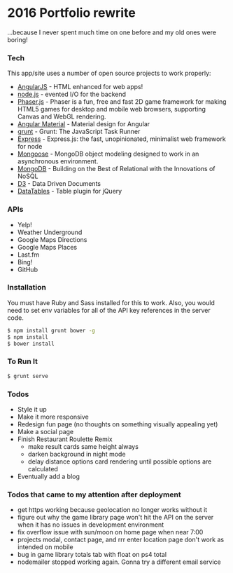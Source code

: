 # 2016 Portfolio rewrite

...because I never spent much time on one before and my old ones were boring!

### Tech

This app/site uses a number of open source projects to work properly:

* [AngularJS](https://github.com/angular/angular) - HTML enhanced for web apps!
* [node.js](https://nodejs.org/en/) - evented I/O for the backend
* [Phaser.js](https://github.com/photonstorm/phaser) - Phaser is a fun, free and fast 2D game framework for making HTML5 games for desktop and mobile web browsers, supporting Canvas and WebGL rendering.
* [Angular Material](https://github.com/angular/material) - Material design for Angular
* [grunt](https://github.com/gruntjs/grunt) - Grunt: The JavaScript Task Runner
* [Express](https://github.com/expressjs/express) - Express.js: the fast, unopinionated, minimalist web framework for node
* [Mongoose](https://github.com/Automattic/mongoose) - MongoDB object modeling designed to work in an asynchronous environment.
* [MongoDB](https://www.mongodb.com/) - Building on the Best of Relational with the Innovations of NoSQL
* [D3](https://d3js.org/) - Data Driven Documents
* [DataTables](https://datatables.net/) - Table plugin for jQuery

### APIs

 - Yelp!
 - Weather Underground
 - Google Maps Directions
 - Google Maps Places
 - Last.fm
 - Bing!
 - GitHub

### Installation
You must have Ruby and Sass installed for this to work. Also, you would need to set env variables for all of the API key references in the server code.

```sh
$ npm install grunt bower -g
$ npm install
$ bower install
```

### To Run It
```sh
$ grunt serve
```


### Todos

 - Style it up
 - Make it more responsive
 - Redesign fun page (no thoughts on something visually appealing yet)
 - Make a social page
 - Finish Restaurant Roulette Remix
 	- make result cards same height always
 	- darken background in night mode
 	- delay distance options card rendering until possible options are calculated
 - Eventually add a blog
 
 
### Todos that came to my attention after deployment
 
 - get https working because geolocation no longer works without it
 - figure out why the game library page won't hit the API on the server when it has no issues in development environment
 - fix overflow issue with sun/moon on home page when near 7:00
 - projects modal, contact page, and rrr enter location page don't work as intended on mobile 
 - bug in game library totals tab with float on ps4 total
 - nodemailer stopped working again. Gonna try a different email service
